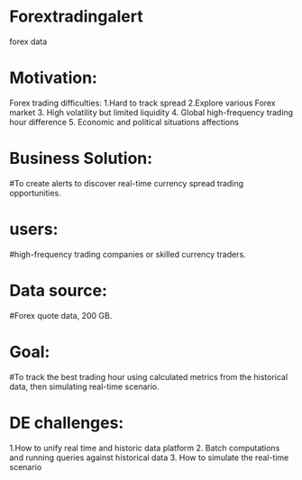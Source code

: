 # Forextradingalert
forex data

# Motivation: 

Forex trading difficulties: 
1.Hard to track spread 
2.Explore various Forex market 
3. High volatility but limited liquidity
4. Global high-frequency trading hour difference 
5. Economic and political situations affections

# Business Solution: 
#To create alerts to discover real-time currency spread trading opportunities. 

# users: 
#high-frequency trading companies or skilled currency traders. 

# Data source: 
#Forex quote data, 200 GB.

# Goal: 
#To track the best trading hour using calculated metrics from the historical data, then simulating real-time scenario.

# DE challenges: 

1.How to unify real time and historic data platform
2. Batch computations and running queries against historical data
3. How to simulate the real-time scenario 


